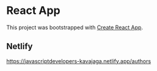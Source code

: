 # React App

This project was bootstrapped with [Create React App](https://github.com/facebook/create-react-app).

## Netlify
https://javascriptdevelopers-kavajaga.netlify.app/authors








